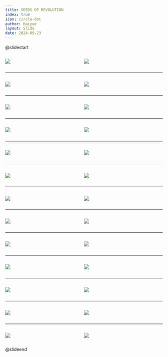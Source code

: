 ```yaml
---
title: SEEDS OF REVOLUTION
index: true
icon: circle-dot
author: Haiyue
layout: Slide
date: 2024-09-23
---
```

 
@slidestart

<div style="display:flex">
<div style="flex:1">

![](https://raw.githubusercontent.com/yclord/reading/refs/heads/master/english/Level-X/SEEDS%20OF%20REVOLUTION/001.webp)
</div>
<div style="flex:1">

![](https://raw.githubusercontent.com/yclord/reading/refs/heads/master/english/Level-X/SEEDS%20OF%20REVOLUTION/002.webp)
</div>
</div>

---

<div style="display:flex">
<div style="flex:1">

![](https://raw.githubusercontent.com/yclord/reading/refs/heads/master/english/Level-X/SEEDS%20OF%20REVOLUTION/003.webp)
</div>
<div style="flex:1">

![](https://raw.githubusercontent.com/yclord/reading/refs/heads/master/english/Level-X/SEEDS%20OF%20REVOLUTION/004.webp)
</div>
</div>

---

<div style="display:flex">
<div style="flex:1">

![](https://raw.githubusercontent.com/yclord/reading/refs/heads/master/english/Level-X/SEEDS%20OF%20REVOLUTION/005.webp)
</div>
<div style="flex:1">

![](https://raw.githubusercontent.com/yclord/reading/refs/heads/master/english/Level-X/SEEDS%20OF%20REVOLUTION/006.webp)
</div>
</div>

---

<div style="display:flex">
<div style="flex:1">

![](https://raw.githubusercontent.com/yclord/reading/refs/heads/master/english/Level-X/SEEDS%20OF%20REVOLUTION/007.webp)
</div>
<div style="flex:1">

![](https://raw.githubusercontent.com/yclord/reading/refs/heads/master/english/Level-X/SEEDS%20OF%20REVOLUTION/008.webp)
</div>
</div>

---

<div style="display:flex">
<div style="flex:1">

![](https://raw.githubusercontent.com/yclord/reading/refs/heads/master/english/Level-X/SEEDS%20OF%20REVOLUTION/009.webp)
</div>
<div style="flex:1">

![](https://raw.githubusercontent.com/yclord/reading/refs/heads/master/english/Level-X/SEEDS%20OF%20REVOLUTION/010.webp)
</div>
</div>

---

<div style="display:flex">
<div style="flex:1">

![](https://raw.githubusercontent.com/yclord/reading/refs/heads/master/english/Level-X/SEEDS%20OF%20REVOLUTION/011.webp)
</div>
<div style="flex:1">

![](https://raw.githubusercontent.com/yclord/reading/refs/heads/master/english/Level-X/SEEDS%20OF%20REVOLUTION/012.webp)
</div>
</div>

---

<div style="display:flex">
<div style="flex:1">

![](https://raw.githubusercontent.com/yclord/reading/refs/heads/master/english/Level-X/SEEDS%20OF%20REVOLUTION/013.webp)
</div>
<div style="flex:1">

![](https://raw.githubusercontent.com/yclord/reading/refs/heads/master/english/Level-X/SEEDS%20OF%20REVOLUTION/014.webp)
</div>
</div>

---

<div style="display:flex">
<div style="flex:1">

![](https://raw.githubusercontent.com/yclord/reading/refs/heads/master/english/Level-X/SEEDS%20OF%20REVOLUTION/015.webp)
</div>
<div style="flex:1">

![](https://raw.githubusercontent.com/yclord/reading/refs/heads/master/english/Level-X/SEEDS%20OF%20REVOLUTION/016.webp)
</div>
</div>

---

<div style="display:flex">
<div style="flex:1">

![](https://raw.githubusercontent.com/yclord/reading/refs/heads/master/english/Level-X/SEEDS%20OF%20REVOLUTION/017.webp)
</div>
<div style="flex:1">

![](https://raw.githubusercontent.com/yclord/reading/refs/heads/master/english/Level-X/SEEDS%20OF%20REVOLUTION/018.webp)
</div>
</div>

---

<div style="display:flex">
<div style="flex:1">

![](https://raw.githubusercontent.com/yclord/reading/refs/heads/master/english/Level-X/SEEDS%20OF%20REVOLUTION/019.webp)
</div>
<div style="flex:1">

![](https://raw.githubusercontent.com/yclord/reading/refs/heads/master/english/Level-X/SEEDS%20OF%20REVOLUTION/020.webp)
</div>
</div>

---

<div style="display:flex">
<div style="flex:1">

![](https://raw.githubusercontent.com/yclord/reading/refs/heads/master/english/Level-X/SEEDS%20OF%20REVOLUTION/021.webp)
</div>
<div style="flex:1">

![](https://raw.githubusercontent.com/yclord/reading/refs/heads/master/english/Level-X/SEEDS%20OF%20REVOLUTION/022.webp)
</div>
</div>

---

<div style="display:flex">
<div style="flex:1">

![](https://raw.githubusercontent.com/yclord/reading/refs/heads/master/english/Level-X/SEEDS%20OF%20REVOLUTION/023.webp)
</div>
<div style="flex:1">

![](https://raw.githubusercontent.com/yclord/reading/refs/heads/master/english/Level-X/SEEDS%20OF%20REVOLUTION/024.webp)
</div>
</div>

---

<div style="display:flex">
<div style="flex:1">

![](https://raw.githubusercontent.com/yclord/reading/refs/heads/master/english/Level-X/SEEDS%20OF%20REVOLUTION/025.webp)
</div>
<div style="flex:1">

![](https://raw.githubusercontent.com/yclord/reading/refs/heads/master/english/Level-X/SEEDS%20OF%20REVOLUTION/026.webp)
</div>
</div>

@slideend